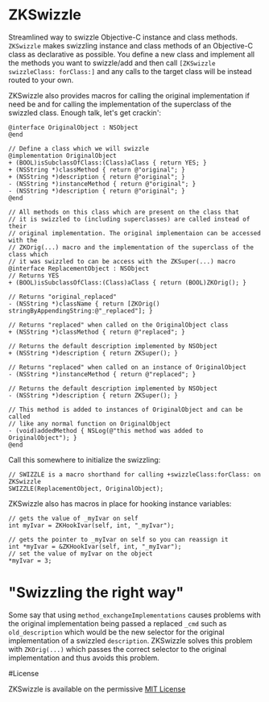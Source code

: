 ZKSwizzle
=========

Streamlined way to swizzle Objective-C instance and class methods. `ZKSwizzle` makes swizzling instance and class methods of an Objective-C class as declarative as possible. You define a new class and implement all the methods you want to swizzle/add and then call `[ZKSwizzle swizzleClass: forClass:]` and any calls to the target class will be instead routed to your own.

ZKSwizzle also provides macros for calling the original implementation if need be and for calling the implementation of the superclass of the swizzled class. Enough talk, let's get crackin':


```objc
@interface OriginalObject : NSObject
@end
		
// Define a class which we will swizzle
@implementation OriginalObject
+ (BOOL)isSubclassOfClass:(Class)aClass { return YES; }
+ (NSString *)classMethod { return @"original"; }
+ (NSString *)description { return @"original"; }
- (NSString *)instanceMethod { return @"original"; }
- (NSString *)description { return @"original"; }
@end
		
// All methods on this class which are present on the class that
// it is swizzled to (including superclasses) are called instead of their
// original implementation. The original implementaion can be accessed with the 
// ZKOrig(...) macro and the implementation of the superclass of the class which
// it was swizzled to can be access with the ZKSuper(...) macro
@interface ReplacementObject : NSObject
// Returns YES
+ (BOOL)isSubclassOfClass:(Class)aClass { return (BOOL)ZKOrig(); }

// Returns "original_replaced"
- (NSString *)className { return [ZKOrig() stringByAppendingString:@"_replaced"]; }

// Returns "replaced" when called on the OriginalObject class
+ (NSString *)classMethod { return @"replaced"; }

// Returns the default description implemented by NSObject
+ (NSString *)description { return ZKSuper(); }

// Returns "replaced" when called on an instance of OriginalObject
- (NSString *)instanceMethod { return @"replaced"; }
	
// Returns the default description implemented by NSObject
- (NSString *)description { return ZKSuper(); }
	
// This method is added to instances of OriginalObject and can be called
// like any normal function on OriginalObject
- (void)addedMethod { NSLog(@"this method was added to OriginalObject"); }
@end
```

	
Call this somewhere to initialize the swizzling:
```objc
// SWIZZLE is a macro shorthand for calling +swizzleClass:forClass: on ZKSwizzle
SWIZZLE(ReplacementObject, OriginalObject);
```

ZKSwizzle also has macros in place for hooking instance variables:
```objc
// gets the value of _myIvar on self
int myIvar = ZKHookIvar(self, int, "_myIvar");
	
// gets the pointer to _myIvar on self so you can reassign it
int *myIvar = &ZKHookIvar(self, int, "_myIvar");
// set the value of myIvar on the object
*myIvar = 3;
```

# "Swizzling the right way"

Some say that using `method_exchangeImplementations` causes problems with the original implementation being passed a replaced `_cmd` such as `old_description` which would be the new selector for the original implementation of a swizzled `description`. ZKSwizzle solves this problem with `ZKOrig(...)` which passes the correct selector to the original implementation and thus avoids this problem.

#License

ZKSwizzle is available on the permissive [MIT License](http://opensource.org/licenses/mit-license.php)

